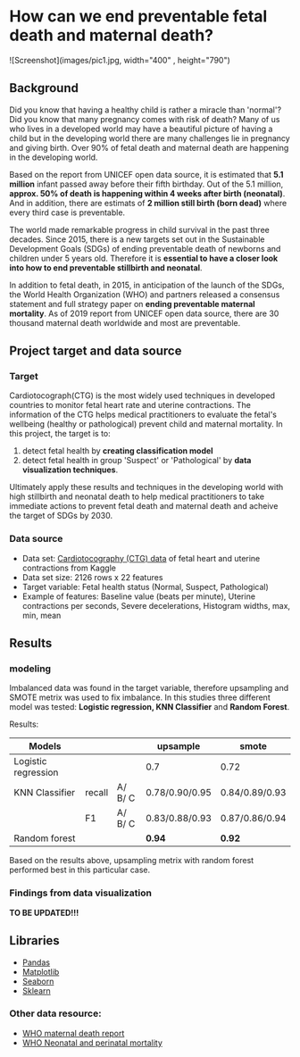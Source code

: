 # How can we end preventable fetal death and maternal death?
![Screenshot](images/pic1.jpg, width="400" , height="790")

## Background 
Did you know that having a healthy child is rather a miracle than 'normal'? 
Did you know that many pregnancy comes with risk of death?
Many of us who lives in a developed world may have a beautiful picture of having a child but in the developing world there are many challenges lie in pregnancy and giving birth. Over 90% of fetal death and maternal death are happening in the developing world.

Based on the report from UNICEF open data source, it is estimated that **5.1 million** infant passed away before their fifth birthday. Out of the 5.1 million, **approx. 50% of death is happening within 4 weeks after birth (neonatal)**. And in addition, there are estimats of **2 million still birth (born dead)** where every third case is preventable.

The world made remarkable progress in child survival in the past three decades. Since 2015, there is a new targets set out in the Sustainable Development Goals (SDGs) of ending preventable death of newborns and children under 5 years old.
Therefore it is **essential to have a closer look into how to end preventable stillbirth and neonatal**.

In addition to fetal death, in 2015, in anticipation of the launch of the SDGs, the World Health Organization (WHO) and partners released a consensus statement and full strategy paper on **ending preventable maternal mortality**. As of 2019 report from UNICEF open data source, there are 30 thousand maternal death worldwide and most are preventable.

## Project target and data source
### Target
Cardiotocograph(CTG) is the most widely used techniques in developed countries to monitor fetal heart rate and uterine contractions. The information of the CTG helps medical practitioners to evaluate the fetal's wellbeing (healthy or pathological) prevent child and maternal mortality.
In this project, the target is to:
1. detect fetal health by **creating classification model** 
2. detect fetal health in group 'Suspect' or 'Pathological' by **data visualization techniques**.

Ultimately apply these results and techniques in the developing world with high stillbirth and neonatal death to help medical practitioners to take immediate actions to prevent fetal death and maternal death and acheive the target of SDGs by 2030.


### Data source
- Data set:  [Cardiotocography (CTG) data](https://www.kaggle.com/andrewmvd/fetal-health-classification) of fetal heart and uterine contractions from Kaggle
- Data set size: 2126 rows x 22 features
- Target variable: Fetal health status (Normal, Suspect, Pathological)
- Example of features: Baseline value (beats per minute), Uterine contractions per seconds, Severe decelerations, Histogram widths, max, min, mean 

## Results

### modeling
Imbalanced data was found in the target variable, therefore upsampling and SMOTE metrix was used to fix imbalance.
In this studies three different model was tested: **Logistic regression, KNN Classifier** and **Random Forest**.

Results:

| Models              |        |          | upsample       | smote          |
|---------------------|--------|----------|----------------|----------------|
| Logistic regression |        |          | 0.7            | 0.72           |
| KNN Classifier      | recall | A/ B/ C  | 0.78/0.90/0.95 | 0.84/0.89/0.93 |
|                     | F1     | A/ B/ C  | 0.83/0.88/0.93 | 0.87/0.86/0.94 |
| Random forest       |        |          | **0.94**       | **0.92**       |

Based on the results above, upsampling metrix with random forest performed best in this particular case.

### Findings from data visualization 

**TO BE UPDATED!!!**

## Libraries
- [Pandas](https://pandas.pydata.org/)
- [Matplotlib](https://matplotlib.org/stable/contents.html)
- [Seaborn](https://seaborn.pydata.org/)
- [Sklearn](https://scikit-learn.org/stable/)




### Other data resource:
- [WHO maternal death report](https://www.who.int/news/item/05-10-2021-new-global-targets-to-prevent-maternal-deaths)
- [WHO Neonatal and perinatal mortality](http://apps.who.int/iris/bitstream/handle/10665/43444/9241563206_eng.pdf;jsessionid=F36359625C33C27CABCEBD4D451A7C46?sequence=1)
